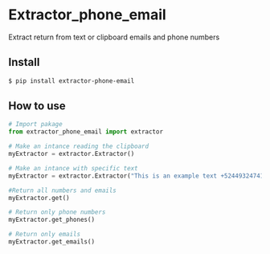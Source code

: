 # Extractor_phone_email
Extract return from text or clipboard emails and phone numbers

## Install

``` bash
$ pip install extractor-phone-email
```

## How to use

``` python
# Import pakage
from extractor_phone_email import extractor

# Make an intance reading the clipboard
myExtractor = extractor.Extractor()

# Make an intance with specific text
myExtractor = extractor.Extractor("This is an example text +524493247419 hernandezdarifrancisco@gmail.com")

#Return all numbers and emails
myExtractor.get()

# Return only phone numbers
myExtractor.get_phones()

# Return only emails
myExtractor.get_emails()
```
